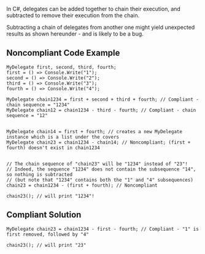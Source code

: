 
In C#, delegates can be added together to chain their execution, and subtracted to remove their execution from the chain.

Subtracting a chain of delegates from another one might yield unexpected results as shown hereunder - and is likely to be a bug.

## Noncompliant Code Example


    MyDelegate first, second, third, fourth;
    first = () => Console.Write("1");
    second = () => Console.Write("2");
    third = () => Console.Write("3");
    fourth = () => Console.Write("4");
    
    MyDelegate chain1234 = first + second + third + fourth; // Compliant - chain sequence = "1234"
    MyDelegate chain12 = chain1234 - third - fourth; // Compliant - chain sequence = "12"
    
    
    MyDelegate chain14 = first + fourth; // creates a new MyDelegate instance which is a list under the covers
    MyDelegate chain23 = chain1234 - chain14; // Noncompliant; (first + fourth) doesn't exist in chain1234
    
    
    // The chain sequence of "chain23" will be "1234" instead of "23"!
    // Indeed, the sequence "1234" does not contain the subsequence "14", so nothing is subtracted
    // (but note that "1234" contains both the "1" and "4" subsequences)
    chain23 = chain1234 - (first + fourth); // Noncompliant
    
    chain23(); // will print "1234"!


## Compliant Solution


    MyDelegate chain23 = chain1234 - first - fourth; // Compliant - "1" is first removed, followed by "4"
    
    chain23(); // will print "23"

